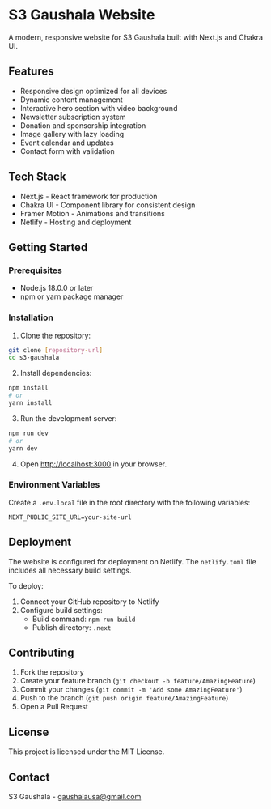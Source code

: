 # S3 Gaushala Website

A modern, responsive website for S3 Gaushala built with Next.js and Chakra UI.

## Features

- Responsive design optimized for all devices
- Dynamic content management
- Interactive hero section with video background
- Newsletter subscription system
- Donation and sponsorship integration
- Image gallery with lazy loading
- Event calendar and updates
- Contact form with validation

## Tech Stack

- Next.js - React framework for production
- Chakra UI - Component library for consistent design
- Framer Motion - Animations and transitions
- Netlify - Hosting and deployment

## Getting Started

### Prerequisites

- Node.js 18.0.0 or later
- npm or yarn package manager

### Installation

1. Clone the repository:
```bash
git clone [repository-url]
cd s3-gaushala
```

2. Install dependencies:
```bash
npm install
# or
yarn install
```

3. Run the development server:
```bash
npm run dev
# or
yarn dev
```

4. Open [http://localhost:3000](http://localhost:3000) in your browser.

### Environment Variables

Create a `.env.local` file in the root directory with the following variables:
```
NEXT_PUBLIC_SITE_URL=your-site-url
```

## Deployment

The website is configured for deployment on Netlify. The `netlify.toml` file includes all necessary build settings.

To deploy:
1. Connect your GitHub repository to Netlify
2. Configure build settings:
   - Build command: `npm run build`
   - Publish directory: `.next`

## Contributing

1. Fork the repository
2. Create your feature branch (`git checkout -b feature/AmazingFeature`)
3. Commit your changes (`git commit -m 'Add some AmazingFeature'`)
4. Push to the branch (`git push origin feature/AmazingFeature`)
5. Open a Pull Request

## License

This project is licensed under the MIT License.

## Contact

S3 Gaushala - gaushalausa@gmail.com 